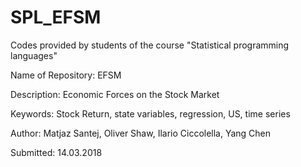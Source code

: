 # SPL_EFSM
Codes provided by students of the course "Statistical programming languages"

Name of Repository: EFSM

Description: Economic Forces on the Stock Market

Keywords: Stock Return, state variables, regression, US, time series

Author: Matjaz Santej, Oliver Shaw, Ilario Ciccolella, Yang Chen

Submitted:  14.03.2018


